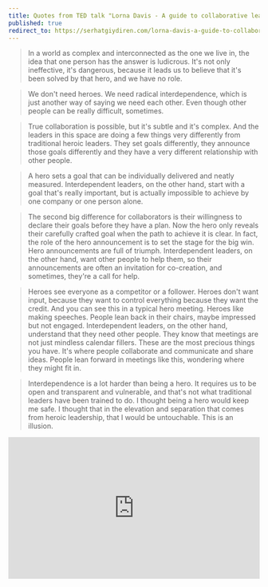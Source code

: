 ```yaml
---
title: Quotes from TED talk "Lorna Davis - A guide to collaborative leadership"
published: true
redirect_to: https://serhatgiydiren.com/lorna-davis-a-guide-to-collaborative-leadership/
---
```


> In a world as complex and interconnected as the one we live in, the idea that one person has the answer is ludicrous. It's not only ineffective, it's dangerous, because it leads us to believe that it's been solved by that hero, and we have no role. 

> We don't need heroes. We need radical interdependence, which is just another way of saying we need each other. Even though other people can be really difficult, sometimes. 

> True collaboration is possible, but it's subtle and it's complex. And the leaders in this space are doing a few things very differently from traditional heroic leaders. They set goals differently, they announce those goals differently and they have a very different relationship with other people. 

> A hero sets a goal that can be individually delivered and neatly measured. Interdependent leaders, on the other hand, start with a goal that's really important, but is actually impossible to achieve by one company or one person alone. 

> The second big difference for collaborators is their willingness to declare their goals before they have a plan. Now the hero only reveals their carefully crafted goal when the path to achieve it is clear. In fact, the role of the hero announcement is to set the stage for the big win. Hero announcements are full of triumph. Interdependent leaders, on the other hand, want other people to help them, so their announcements are often an invitation for co-creation, and sometimes, they're a call for help. 

> Heroes see everyone as a competitor or a follower. Heroes don't want input, because they want to control everything because they want the credit. And you can see this in a typical hero meeting. Heroes like making speeches. People lean back in their chairs, maybe impressed but not engaged. Interdependent leaders, on the other hand, understand that they need other people. They know that meetings are not just mindless calendar fillers. These are the most precious things you have. It's where people collaborate and communicate and share ideas. People lean forward in meetings like this, wondering where they might fit in. 

> Interdependence is a lot harder than being a hero. It requires us to be open and transparent and vulnerable, and that's not what traditional leaders have been trained to do. I thought being a hero would keep me safe. I thought that in the elevation and separation that comes from heroic leadership, that I would be untouchable. This is an illusion. 

<div style="max-width:854px"><div style="position:relative;height:0;padding-bottom:56.25%"><iframe src="https://embed.ted.com/talks/lorna_davis_a_guide_to_collaborative_leadership" width="854" height="480" style="position:absolute;left:0;top:0;width:100%;height:100%" frameborder="0" scrolling="no" allowfullscreen></iframe></div></div>
